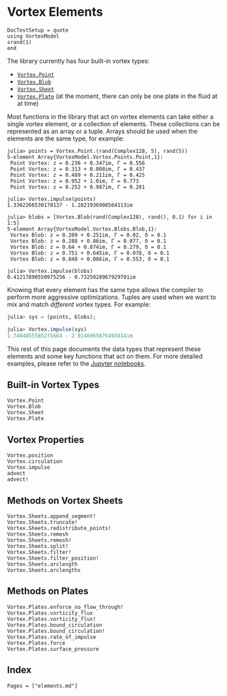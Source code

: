 # Vortex Elements

```@meta
DocTestSetup = quote
using VortexModel
srand(1)
end
```
The library currently has four built-in vortex types:

- [`Vortex.Point`](@ref)
- [`Vortex.Blob`](@ref)
- [`Vortex.Sheet`](@ref)
- [`Vortex.Plate`](@ref) (at the moment, there can only be one plate in the fluid at at time)

Most functions in the library that act on vortex elements can take either a single vortex element, or a collection of elements.
These collections can be represented as an array or a tuple.
Arrays should be used when the elements are the same type, for example:
```jldoctest overview
julia> points = Vortex.Point.(rand(Complex128, 5), rand(5))
5-element Array{VortexModel.Vortex.Points.Point,1}:
 Point Vortex: z = 0.236 + 0.347im, Γ = 0.556
 Point Vortex: z = 0.313 + 0.008im, Γ = 0.437
 Point Vortex: z = 0.489 + 0.211im, Γ = 0.425
 Point Vortex: z = 0.952 + 1.0im, Γ = 0.773
 Point Vortex: z = 0.252 + 0.987im, Γ = 0.281

julia> Vortex.impulse(points)
1.3362266530178137 - 1.2821936908564113im

julia> blobs = [Vortex.Blob(rand(Complex128), rand(), 0.1) for i in 1:5]
5-element Array{VortexModel.Vortex.Blobs.Blob,1}:
 Vortex Blob: z = 0.209 + 0.251im, Γ = 0.02, δ = 0.1
 Vortex Blob: z = 0.288 + 0.86im, Γ = 0.077, δ = 0.1
 Vortex Blob: z = 0.64 + 0.874im, Γ = 0.279, δ = 0.1
 Vortex Blob: z = 0.751 + 0.645im, Γ = 0.078, δ = 0.1
 Vortex Blob: z = 0.848 + 0.086im, Γ = 0.553, δ = 0.1

julia> Vortex.impulse(blobs)
0.41217890550975256 - 0.7325028967929701im
```
Knowing that every element has the same type allows the compiler to perform more aggressive optimizations.
Tuples are used when we want to mix and match *different* vortex types.
For example:
```julia
julia> sys = (points, blobs);

julia> Vortex.impulse(sys)
1.7484055585275664 - 2.0146965876493814im
```

This rest of this page documents the data types that represent these elements and some key functions that act on them.
For more detailed examples, please refer to the [Jupyter notebooks](https://github.com/darwindarak/VortexModel.jl/tree/master/examples).


## Built-in Vortex Types

```@docs
Vortex.Point
Vortex.Blob
Vortex.Sheet
Vortex.Plate
```

## Vortex Properties

```@docs
Vortex.position
Vortex.circulation
Vortex.impulse
advect
advect!
```

## Methods on Vortex Sheets

```@docs
Vortex.Sheets.append_segment!
Vortex.Sheets.truncate!
Vortex.Sheets.redistribute_points!
Vortex.Sheets.remesh
Vortex.Sheets.remesh!
Vortex.Sheets.split!
Vortex.Sheets.filter!
Vortex.Sheets.filter_position!
Vortex.Sheets.arclength
Vortex.Sheets.arclengths
```

## Methods on Plates

```@docs
Vortex.Plates.enforce_no_flow_through!
Vortex.Plates.vorticity_flux
Vortex.Plates.vorticity_flux!
Vortex.Plates.bound_circulation
Vortex.Plates.bound_circulation!
Vortex.Plates.rate_of_impulse
Vortex.Plates.force
Vortex.Plates.surface_pressure
```

## Index

```@index
Pages = ["elements.md"]
```
